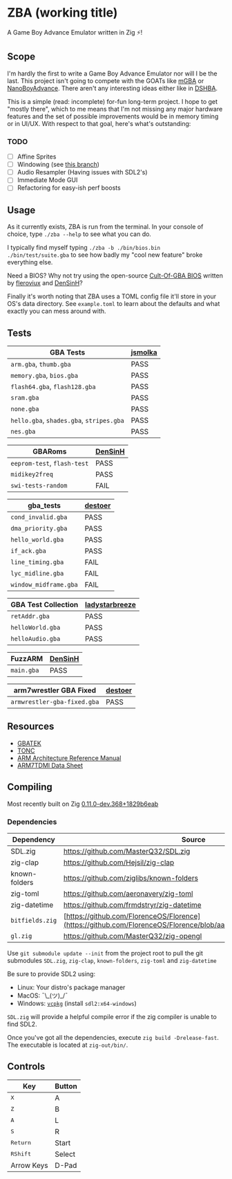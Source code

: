 # ZBA (working title)

A Game Boy Advance Emulator written in Zig ⚡!

## Scope

I'm hardly the first to write a Game Boy Advance Emulator nor will I be the last. This project isn't going to compete with the GOATs like [mGBA](https://github.com/mgba-emu) or [NanoBoyAdvance](https://github.com/nba-emu/NanoBoyAdvance). There aren't any interesting ideas either like in [DSHBA](https://github.com/DenSinH/DSHBA).

This is a simple (read: incomplete) for-fun long-term project. I hope to get "mostly there", which to me means that I'm not missing any major hardware features and the set of possible improvements would be in memory timing or in UI/UX. With respect to that goal, here's what's outstanding:

### TODO

- [ ] Affine Sprites
- [ ] Windowing (see [this branch](https://git.musuka.dev/paoda/zba/src/branch/window))
- [ ] Audio Resampler (Having issues with SDL2's)
- [ ] Immediate Mode GUI
- [ ] Refactoring for easy-ish perf boosts

## Usage

As it currently exists, ZBA is run from the terminal. In your console of choice, type `./zba --help` to see what you can do.

I typically find myself typing `./zba -b ./bin/bios.bin ./bin/test/suite.gba` to see how badly my "cool new feature" broke everything else.

Need a BIOS? Why not try using the open-source [Cult-Of-GBA BIOS](https://github.com/Cult-of-GBA/BIOS) written by [fleroviux](https://github.com/fleroviux) and [DenSinH](https://github.com/DenSinH)?

Finally it's worth noting that ZBA uses a TOML config file it'll store in your OS's data directory. See `example.toml` to learn about the defaults and what exactly you can mess around with.

## Tests

GBA Tests | [jsmolka](https://github.com/jsmolka/)
--- | ---
`arm.gba`,  `thumb.gba` | PASS
`memory.gba`, `bios.gba` | PASS
`flash64.gba`, `flash128.gba` | PASS
`sram.gba` | PASS
`none.gba` | PASS
`hello.gba`, `shades.gba`, `stripes.gba` | PASS
`nes.gba` | PASS

GBARoms | [DenSinH](https://github.com/DenSinH/)
--- | ---
`eeprom-test`, `flash-test` | PASS
`midikey2freq` | PASS
`swi-tests-random` | FAIL

gba_tests | [destoer](https://github.com/destoer/)
--- | ---
`cond_invalid.gba` | PASS
`dma_priority.gba` | PASS
`hello_world.gba` | PASS
`if_ack.gba` | PASS
`line_timing.gba` | FAIL
`lyc_midline.gba` | FAIL
`window_midframe.gba` | FAIL

GBA Test Collection | [ladystarbreeze](https://github.com/ladystarbreeze)
--- | ---
`retAddr.gba` | PASS
`helloWorld.gba` | PASS
`helloAudio.gba` | PASS

FuzzARM | [DenSinH](https://github.com/DenSinH/)
--- | ---
`main.gba` | PASS

arm7wrestler GBA Fixed | [destoer](https://github.com/destoer)
--- | ---
`armwrestler-gba-fixed.gba` | PASS

## Resources

- [GBATEK](https://problemkaputt.de/gbatek.htm)
- [TONC](https://coranac.com/tonc/text/toc.htm)
- [ARM Architecture Reference Manual](https://www.intel.com/content/dam/www/programmable/us/en/pdfs/literature/third-party/ddi0100e_arm_arm.pdf)
- [ARM7TDMI Data Sheet](https://www.dca.fee.unicamp.br/cursos/EA871/references/ARM/ARM7TDMIDataSheet.pdf)

## Compiling

Most recently built on Zig [0.11.0-dev.368+1829b6eab](https://github.com/ziglang/zig/tree/1829b6eab)

### Dependencies

Dependency | Source
--- | ---
SDL.zig | <https://github.com/MasterQ32/SDL.zig>
zig-clap | <https://github.com/Hejsil/zig-clap>
known-folders | <https://github.com/ziglibs/known-folders>
zig-toml | <https://github.com/aeronavery/zig-toml>
zig-datetime | <https://github.com/frmdstryr/zig-datetime>
`bitfields.zig` | [https://github.com/FlorenceOS/Florence](https://github.com/FlorenceOS/Florence/blob/aaa5a9e568/lib/util/bitfields.zig)
`gl.zig` | <https://github.com/MasterQ32/zig-opengl>

Use `git submodule update --init` from the project root to pull the git submodules `SDL.zig`, `zig-clap`, `known-folders`, `zig-toml` and `zig-datetime`

Be sure to provide SDL2 using:

- Linux: Your distro's package manager
- MacOS: ¯\\\_(ツ)_/¯
- Windows: [`vcpkg`](https://github.com/Microsoft/vcpkg) (install `sdl2:x64-windows`)

`SDL.zig` will provide a helpful compile error if the zig compiler is unable to find SDL2.

Once you've got all the dependencies, execute `zig build -Drelease-fast`. The executable is located at `zig-out/bin/`.

## Controls

Key | Button
--- | ---
<kbd>X</kbd> | A
<kbd>Z</kbd> | B
<kbd>A</kbd> | L
<kbd>S</kbd> | R
<kbd>Return</kbd> | Start
<kbd>RShift</kbd> | Select
Arrow Keys | D-Pad
